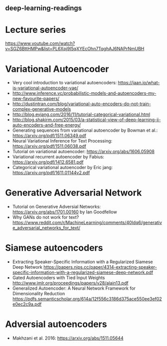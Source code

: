 ## deep-learning-readings
# Lecture series
https://www.youtube.com/watch?v=SGZ6BttHMPw&list=PL6Xpj9I5qXYEcOhn7TqghAJ6NAPrNmUBH

# Variational Autoencoder
* Very cool introduction to variational autoencoders: https://jaan.io/what-is-variational-autoencoder-vae/
* http://www.inference.vc/probabilistic-models-and-autoencoders-my-new-favourite-papers/
* http://dustintran.com/blog/variational-auto-encoders-do-not-train-complex-generative-models
* http://blog.evjang.com/2016/11/tutorial-categorical-variational.html
* http://blog.shakirm.com/2015/03/a-statistical-view-of-deep-learning-ii-auto-encoders-and-free-energy/
* Generating sequences from variational autoencoder by Bowman et al.: https://arxiv.org/pdf/1511.06349.pdf
* Neural Variational Inference for Text Processing: https://arxiv.org/pdf/1511.06038.pdf
* Tutorial on variational autoencoder: https://arxiv.org/abs/1606.05908
* Variational recurrent autoencoder by Fabius: https://arxiv.org/pdf/1412.6581.pdf
* Categorical variational autoencoder by Eric jang: https://arxiv.org/pdf/1611.01144v2.pdf

# Generative Adversarial Network
* Tutorial on Generative Adversial Networks: https://arxiv.org/abs/1701.00160 by Ian Goodfellow
* Why GANs do not work for text? https://www.reddit.com/r/MachineLearning/comments/40ldq6/generative_adversarial_networks_for_text/
# Siamese autoencoders
* Extracting Speaker-Specific Information with a Regularized Siamese Deep Network https://papers.nips.cc/paper/4314-extracting-speaker-specific-information-with-a-regularized-siamese-deep-network.pdf
* Gated Autoencoders with Tied Input Weights http://www.jmlr.org/proceedings/papers/v28/alain13.pdf
* Generalized Autoencoder: A Neural Network Framework for Dimensionality Reduction https://pdfs.semanticscholar.org/614a/12f556c3186d375ace550ee3ef02e0ec2c9a.pdf

# Adversial autoencoders
* Makhzani et al. 2016: https://arxiv.org/abs/1511.05644
